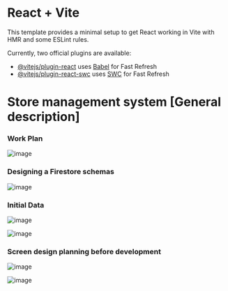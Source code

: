 # React + Vite

This template provides a minimal setup to get React working in Vite with HMR and some ESLint rules.

Currently, two official plugins are available:

- [@vitejs/plugin-react](https://github.com/vitejs/vite-plugin-react/blob/main/packages/plugin-react/README.md) uses [Babel](https://babeljs.io/) for Fast Refresh
- [@vitejs/plugin-react-swc](https://github.com/vitejs/vite-plugin-react-swc) uses [SWC](https://swc.rs/) for Fast Refresh

# Store management system [General description]

### Work Plan
![image](https://github.com/basheermulla/React-Final-Project-Information/assets/11898943/8a64163d-10f8-4201-a067-bedcef2e48ba)

### Designing a Firestore schemas
![image](https://github.com/basheermulla/React-Final-Project-Information/assets/11898943/53471f83-8df3-43e7-a141-abd954658daa)

### Initial Data
![image](https://github.com/basheermulla/React-Final-Project-Information/assets/11898943/e45b3336-886a-4d3c-889d-397664d398c1)

![image](https://github.com/basheermulla/React-Final-Project-Information/assets/11898943/194f9270-329b-4e67-b2c1-907bda0feb29)

### Screen design planning before development
![image](https://github.com/basheermulla/React-Final-Project-Information/assets/11898943/94a4e446-3cad-4b1c-af4e-19db5e767745)

![image](https://github.com/basheermulla/React-Final-Project-Information/assets/11898943/dbd5caa9-ffa6-4467-bd3a-472ba2805795)




